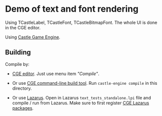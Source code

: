 # Demo of text and font rendering

Using TCastleLabel, TCastleFont, TCastleBitmapFont. The whole UI is done in the CGE editor.

Using [Castle Game Engine](https://castle-engine.io/).

## Building

Compile by:

- [CGE editor](https://castle-engine.io/manual_editor.php). Just use menu item _"Compile"_.

- Or use [CGE command-line build tool](https://github.com/castle-engine/castle-engine/wiki/Build-Tool). Run `castle-engine compile` in this directory.

- Or use [Lazarus](https://www.lazarus-ide.org/). Open in Lazarus `text_tests_standalone.lpi` file and compile / run from Lazarus. Make sure to first register [CGE Lazarus packages](https://castle-engine.io/documentation.php).
